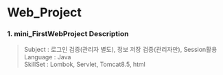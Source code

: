 Web_Project
==============
### 1. mini_FirstWebProject Description

> Subject : 로그인 검증(관리자 별도), 정보 저장 검증(관리자만), Session활용 <br>
> Language : Java <br>
> SkillSet : Lombok, Servlet, Tomcat8.5, html
